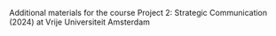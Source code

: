 Additional materials for the course Project 2: Strategic Communication (2024) at Vrije Universiteit Amsterdam
